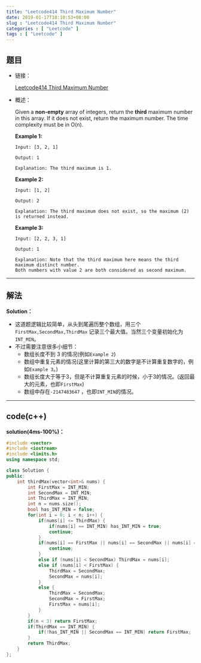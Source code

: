 ```yaml
---
title: "Leetcode414 Third Maximum Number"
date: 2019-01-17T18:10:53+08:00
slug : "Leetcode414 Third Maximum Number"
categories : [ "Leetcode" ]
tags : [ "Leetcode" ]
---
```


## 题目

- 链接：

  [Leetcode414 Third Maximum Number](https://leetcode.com/problems/third-maximum-number/) 

- 概述：

  Given a **non-empty** array of integers, return the **third** maximum number in this array. If it does not exist, return the maximum number. The time complexity must be in O(n).

  **Example 1:**

  ```
  Input: [3, 2, 1]
  
  Output: 1
  
  Explanation: The third maximum is 1.
  ```

  **Example 2:**

  ```
  Input: [1, 2]
  
  Output: 2
  
  Explanation: The third maximum does not exist, so the maximum (2) is returned instead.
  ```

  **Example 3:**

  ```
  Input: [2, 2, 3, 1]
  
  Output: 1
  
  Explanation: Note that the third maximum here means the third maximum distinct number.
  Both numbers with value 2 are both considered as second maximum.
  ```

***

## 解法

**Solution：**

- 这道题逻辑比较简单，从头到尾遍历整个数组，用三个 `FirstMax,SecondMax,ThirdMax` 记录三个最大值。当然三个变量初始化为`INT_MIN`。
- 不过需要注意很多小细节：
  - 数组长度不到 3 的情况(例如`Example 2`)
  - 数组中重复元素的情况(这里计算的第三大的数字是不计算重复数字的，例如`Example 3`。)
  - 数组长度大于等于3，但是不计算重复元素的时候，小于3的情况。(返回最大的元素，也即`FirstMax`)
  - 数组中存在`-2147483647` ，也即`INT_MIN`的情况。

------

## code(c++)

**solution(4ms-100%)：** 

```c++
#include <vector>
#include <iostream>
#include <limits.h>
using namespace std;

class Solution {
public:
    int thirdMax(vector<int>& nums) {
        int FirstMax = INT_MIN;
        int SecondMax = INT_MIN;
        int ThirdMax = INT_MIN;
        int n = nums.size();
        bool has_INT_MIN = false;
        for(int i = 0; i < n; i++) {
            if(nums[i] <= ThirdMax) {
                if(nums[i] == INT_MIN) has_INT_MIN = true;
                continue;
            }
            if(nums[i] == FirstMax || nums[i] == SecondMax || nums[i] == ThirdMax) {
                continue;
            }
            else if (nums[i] < SecondMax) ThirdMax = nums[i];
            else if (nums[i] < FirstMax) {
                ThirdMax = SecondMax;
                SecondMax = nums[i];
            }
            else {
                ThirdMax = SecondMax;
                SecondMax = FirstMax;
                FirstMax = nums[i];
            }
        }
        if(n < 3) return FirstMax;
        if(ThirdMax == INT_MIN) {
            if(!has_INT_MIN || SecondMax == INT_MIN) return FirstMax;
        }
        return ThirdMax;
    }
};
```





